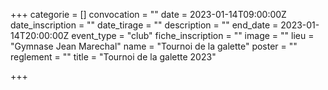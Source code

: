 +++
categorie = []
convocation = ""
date = 2023-01-14T09:00:00Z
date_inscription = ""
date_tirage = ""
description = ""
end_date = 2023-01-14T20:00:00Z
event_type = "club"
fiche_inscription = ""
image = ""
lieu = "Gymnase Jean Marechal"
name = "Tournoi de la galette"
poster = ""
reglement = ""
title = "Tournoi de la galette 2023"

+++
